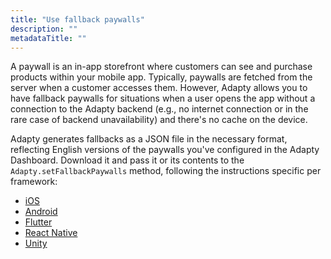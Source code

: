 ```yaml
---
title: "Use fallback paywalls"
description: ""
metadataTitle: ""
---
```


A paywall is an in-app storefront where customers can see and purchase products within your mobile app. Typically, paywalls are fetched from the server when a customer accesses them. However, Adapty allows you to have fallback paywalls for situations when a user opens the app without a connection to the Adapty backend (e.g., no internet connection or in the rare case of backend unavailability) and there's no cache on the device.

Adapty generates fallbacks as a JSON file in the necessary format, reflecting English versions of the paywalls you've configured in the Adapty Dashboard. Download it and pass it or its contents to the `Adapty.setFallbackPaywalls` method, following the instructions specific per framework:

- [iOS](ios-use-fallback-paywalls)
- [Android](android-use-fallback-paywalls)
- [Flutter](flutter-use-fallback-paywalls)
- [React Native](react-native-use-fallback-paywalls)
- [Unity](unity-use-fallback-paywalls)